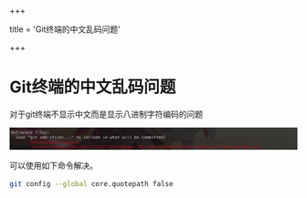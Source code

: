 

+++

title = 'Git终端的中文乱码问题'

+++

# Git终端的中文乱码问题

对于git终端不显示中文而是显示八进制字符编码的问题

![image-20250730194646933](assets/image-20250730194646933.png)

可以使用如下命令解决。

```bash
git config --global core.quotepath false
```

